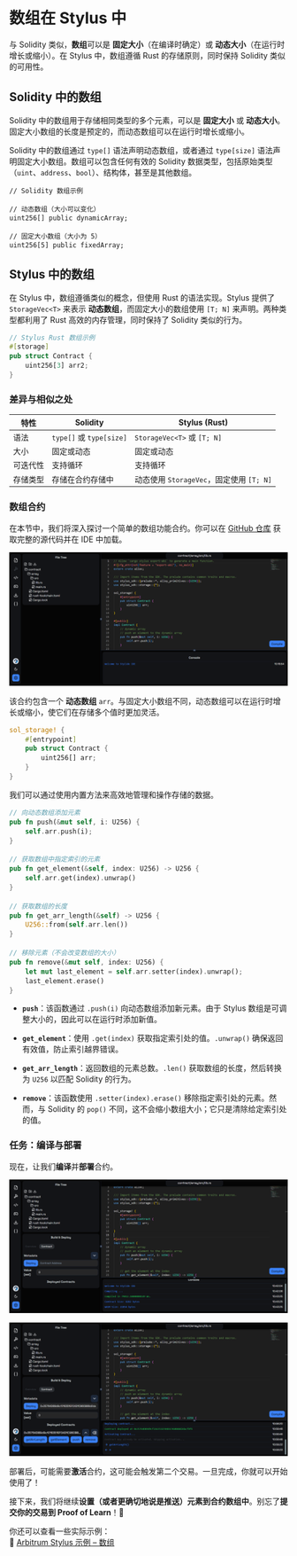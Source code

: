 # 数组在 Stylus 中

与 Solidity 类似，**数组**可以是 **固定大小**（在编译时确定）或 **动态大小**（在运行时增长或缩小）。在 Stylus 中，数组遵循 Rust 的存储原则，同时保持 Solidity 类似的可用性。

## Solidity 中的数组

Solidity 中的数组用于存储相同类型的多个元素，可以是 **固定大小** 或 **动态大小**。固定大小数组的长度是预定的，而动态数组可以在运行时增长或缩小。

Solidity 中的数组通过 `type[]` 语法声明动态数组，或者通过 `type[size]` 语法声明固定大小数组。数组可以包含任何有效的 Solidity 数据类型，包括原始类型（`uint`、`address`、`bool`）、结构体，甚至是其他数组。

```solidity
// Solidity 数组示例

// 动态数组（大小可以变化）
uint256[] public dynamicArray;

// 固定大小数组（大小为 5）
uint256[5] public fixedArray;
```

## Stylus 中的数组

在 Stylus 中，数组遵循类似的概念，但使用 Rust 的语法实现。Stylus 提供了 `StorageVec<T>` 来表示 **动态数组**，而固定大小的数组使用 `[T; N]` 来声明。两种类型都利用了 Rust 高效的内存管理，同时保持了 Solidity 类似的行为。

```rust
// Stylus Rust 数组示例
#[storage]
pub struct Contract {
    uint256[3] arr2;
}
```

### 差异与相似之处

| 特性         | Solidity                    | Stylus (Rust)               |
|--------------|-----------------------------|-----------------------------|
| 语法         | `type[]` 或 `type[size]`      | `StorageVec<T>` 或 `[T; N]`  |
| 大小         | 固定或动态                  | 固定或动态                  |
| 可迭代性     | 支持循环                    | 支持循环                    |
| 存储类型     | 存储在合约存储中            | 动态使用 `StorageVec`，固定使用 `[T; N]` |

### 数组合约

在本节中，我们将深入探讨一个简单的数组功能合约。你可以在 [GitHub 仓库](https://github.com/POLearn/stylish-course-to-stylus/tree/master/contract/array) 获取完整的源代码并在 IDE 中加载。

![](https://raw.githubusercontent.com/POLearn/stylish-course-to-stylus/refs/heads/master/content/assets/images/array_contract.png)

该合约包含一个 **动态数组** `arr`。与固定大小数组不同，动态数组可以在运行时增长或缩小，使它们在存储多个值时更加灵活。

```rust
sol_storage! {
    #[entrypoint]
    pub struct Contract {
        uint256[] arr;
    }
}
```

我们可以通过使用内置方法来高效地管理和操作存储的数据。

```rust
// 向动态数组添加元素
pub fn push(&mut self, i: U256) {
    self.arr.push(i);
}

// 获取数组中指定索引的元素
pub fn get_element(&self, index: U256) -> U256 {
    self.arr.get(index).unwrap()
}

// 获取数组的长度
pub fn get_arr_length(&self) -> U256 {
    U256::from(self.arr.len())
}

// 移除元素（不会改变数组的大小）
pub fn remove(&mut self, index: U256) {
    let mut last_element = self.arr.setter(index).unwrap();
    last_element.erase()
}
```

- **`push`**：该函数通过 `.push(i)` 向动态数组添加新元素。由于 Stylus 数组是可调整大小的，因此可以在运行时添加新值。
  
- **`get_element`**：使用 `.get(index)` 获取指定索引处的值。`.unwrap()` 确保返回有效值，防止索引越界错误。
  
- **`get_arr_length`**：返回数组的元素总数。`.len()` 获取数组的长度，然后转换为 `U256` 以匹配 Solidity 的行为。
  
- **`remove`**：该函数使用 `.setter(index).erase()` 移除指定索引处的元素。然而，与 Solidity 的 `pop()` 不同，这不会缩小数组大小；它只是清除给定索引处的值。

### 任务：编译与部署

现在，让我们**编译**并**部署**合约。

![编译](https://raw.githubusercontent.com/POLearn/stylish-course-to-stylus/refs/heads/master/content/assets/images/array_compile.png)

![部署](https://raw.githubusercontent.com/POLearn/stylish-course-to-stylus/refs/heads/master/content/assets/images/array_deploy.png)

部署后，可能需要**激活**合约，这可能会触发第二个交易。一旦完成，你就可以开始使用了！

接下来，我们将继续**设置（或者更确切地说是推送）元素到合约数组中**。别忘了**提交你的交易到 Proof of Learn**！🚀

你还可以查看一些实际示例：  
🔗 [Arbitrum Stylus 示例 – 数组](https://arbitrum-stylus-by-example.vercel.app/basic_examples/arrays)